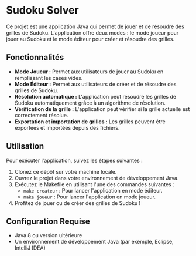 # Sudoku Solver

Ce projet est une application Java qui permet de jouer et de résoudre des grilles de Sudoku. L'application offre deux modes : le mode joueur pour jouer au Sudoku et le mode éditeur pour créer et résoudre des grilles.

## Fonctionnalités

- **Mode Joueur :** Permet aux utilisateurs de jouer au Sudoku en remplissant les cases vides.
- **Mode Éditeur :** Permet aux utilisateurs de créer et de résoudre des grilles de Sudoku.
- **Résolution automatique :** L'application peut résoudre les grilles de Sudoku automatiquement grâce à un algorithme de résolution.
- **Vérification de la grille :** L'application peut vérifier si la grille actuelle est correctement résolue.
- **Exportation et importation de grilles :** Les grilles peuvent être exportées et importées depuis des fichiers.

## Utilisation

Pour exécuter l'application, suivez les étapes suivantes :

1. Clonez ce dépôt sur votre machine locale.
2. Ouvrez le projet dans votre environnement de développement Java.
3. Exécutez le Makefile en utilisant l'une des commandes suivantes :
   - `make createur` : Pour lancer l'application en mode éditeur.
   - `make joueur` : Pour lancer l'application en mode joueur.
4. Profitez de jouer ou de créer des grilles de Sudoku !

## Configuration Requise

- Java 8 ou version ultérieure
- Un environnement de développement Java (par exemple, Eclipse, IntelliJ IDEA)
